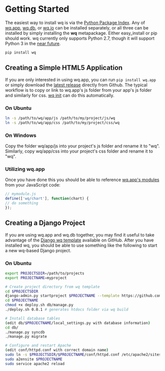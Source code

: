 Getting Started
===============

The easiest way to install wq is via the [Python Package Index].  Any of [wq.app], [wq.db], or [wq.io] can be installed separately, or all three can be installed by simply installing the **wq** metapackage.  Either easy_install or pip should work.  wq currently only supports Python 2.7, though it will support Python 3 in the [near future].

```bash
pip install wq
```

## Creating a Simple HTML5 Application

If you are only interested in using wq.app, you can run `pip install wq.app` or simply download the [latest release] directly from Github.  The typical workflow is to copy or link to wq.app's js folder from your app's js folder and similarly for css.  [wq init] can do this automatically.

### On Ubuntu
```bash
ln -s /path/to/wq/app/js /path/to/my/project/js/wq
ln -s /path/to/wq/app/css /path/to/my/project/css/wq
```
### On Windows
Copy the folder wq/app/js into your project's js folder and rename it to "wq".  Similarly, copy wq/app/css into your project's css folder and rename it to "wq".

### Utilizing wq.app
Once you have done this you should be able to reference [wq.app's modules] from your JavaScript code:
```javascript
// mymodule.js
define(['wq/chart'], function(chart) {
// do something
});
```

## Creating a Django Project

If you are using wq.app and wq.db together, you may find it useful to take advantage of the [Django wq template] available on GitHub.  After you have installed wq, you should be able to use something like the following to start a new wq-based Django project.

### On Ubuntu
```bash
export PROJECTSDIR=/path/to/projects
export PROJECTNAME=myproject

# Create project directory from wq template
cd $PROJECTSDIR
django-admin.py startproject $PROJECTNAME --template https://github.com/wq/django-wq-template/archive/master.zip --extension py,json,conf,html,sh
cd $PROJECTNAME
chmod +x deploy.sh db/manage.py
./deploy.sh 0.0.1 # generates htdocs folder via wq build

# Install database tables
(edit db/$PROJECTNAME/local_settings.py with database information)
cd db/
./manage.py syncdb
./manage.py migrate

# Configure and restart Apache
(edit conf/httpd.conf with correct domain name)
sudo ln -s $PROJECTSDIR/$PROJECTNAME/conf/httpd.conf /etc/apache2/sites-available/$PROJECTNAME
sudo a2ensite $PROJECTNAME
sudo service apache2 reload
```
[Python Package Index]: https://pypi.python.org/pypi/wq
[wq.app]: http://wq.io/wq.app
[wq.db]: http://wq.io/wq.db
[wq.io]: http://wq.io/wq.io
[latest release]: https://github.com/wq/wq.app/releases
[wq.app's modules]: http://wq.io/docs/app
[Django wq template]: https://github.com/wq/django-wq-template
[wq init]: http://wq.io/docs/build
[wq build]: http://wq.io/docs/build
[near future]: https://github.com/wq/wq.db/issues/2